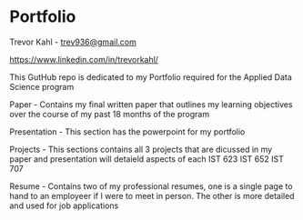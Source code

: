 # Portfolio

Trevor Kahl -  trev936@gmail.com

https://www.linkedin.com/in/trevorkahl/

This GutHub repo is dedicated to my Portfolio required for the Applied Data Science program

Paper - Contains my final written paper that outlines my learning objectives over the course of my past 18 months of the program

Presentation - This section has the powerpoint for my portfolio

Projects - This sections contains all 3 projects that are dicussed in my paper and presentation will detaield aspects of each
  IST 623
  IST 652
  IST 707

Resume - Contains two of my professional resumes, one is a single page to hand to an employeer if I were to meet in person. The other is more detailed and used for job applications
